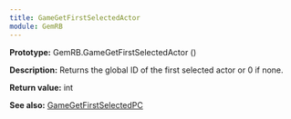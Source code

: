 ```yaml
---
title: GameGetFirstSelectedActor
module: GemRB
---
```


**Prototype:** GemRB.GameGetFirstSelectedActor ()

**Description:**    Returns the global ID of the first selected actor or 0 if none.

**Return value:** int

**See also:** [GameGetFirstSelectedPC](GameGetFirstSelectedPC.md)

